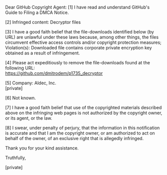 Dear GitHub Copyright Agent:
[1] I have read and understand GitHub's Guide to Filing a DMCA Notice.

[2] Infringed content: Decryptor files

[3] I have a good faith belief that the file-downloads identified below (by
URL) are unlawful under these laws because, among other things, the files
circumvent effective access controls and/or copyright protection measures;
Violation(s): Downloaded file contains corporate private encryption key
obtained as a result of infringement.

[4] Please act expeditiously to remove the file-downloads found at the
following URL:  
https://github.com/dmitrodem/p1735_decryptor

[5] Company: Aldec, Inc.  
[private]

[6] Not known.

[7] I have a good faith belief that use of the copyrighted materials
described above on the infringing web pages is not authorized by the
copyright owner, or its agent, or the law.

[8] I swear, under penalty of perjury, that the information in this
notification is accurate and that I am the copyright owner, or am authorized
to act on behalf of the owner, of an exclusive right that is allegedly
infringed.

Thank you for your kind assistance.

Truthfully,

[private]
